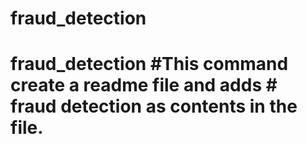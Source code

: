 # fraud_detection
# fraud_detection #This command create a readme file and adds # fraud detection as contents in the file.
